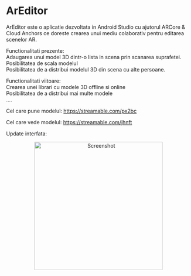 # ArEditor

ArEditor este o aplicatie dezvoltata in Android Studio cu ajutorul ARCore & Cloud Anchors ce doreste crearea unui mediu colaborativ pentru editarea scenelor AR. 

Functionalitati prezente:\
Adaugarea unui model 3D dintr-o lista in scena prin scanarea suprafetei.\
Posibilitatea de scala modelul\
Posibilitatea de a distribui modelul 3D din scena cu alte persoane.

Functionalitati viitoare:\
Crearea unei librari cu modele 3D offline si online\
Posibilitatea de a distribui mai multe modele\
....


Cel care pune modelul: https://streamable.com/px2bc

Cel care vede modelul: https://streamable.com/jhnft

Update interfata: 
<p align="center">
  <img src="https://i.imgur.com/bd4DFQ6.jpg" width="350" title="Screenshot">
</p>
